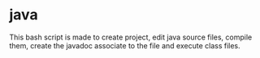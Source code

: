 # java
This bash script is made to create project, edit java source files, compile them, create the javadoc associate to the file and execute class files.
